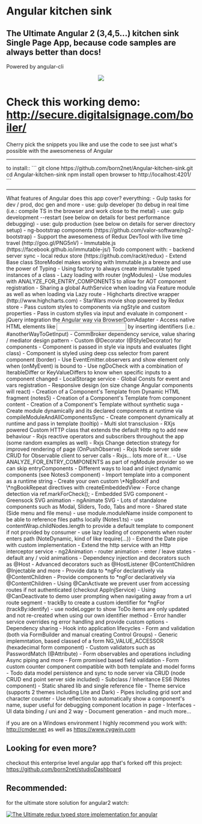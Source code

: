 Angular kitchen sink
======================

The Ultimate Angular 2 (3,4,5...) kitchen sink Single Page App, because code samples are always better than docs! 
----------------

Powered by angular-cli

<p align="center">  
  <img src="http://www.digitalsignage.com/_images/kitchensinklogo.png">
</p>

Check this working demo: http://secure.digitalsignage.com/boiler/
====

Cherry pick the snippets you like and use the code to see just what's possible with the awesomeness of Angular

<hr/>
to install::
```             
git clone https://github.com/born2net/Angular-kitchen-sink.git
cd Angular-kitchen-sink
npm install
open browser to http://localhost:4201/
```

<hr/>
What features of Angular does this app cover? everything:
- Gulp tasks for dev / prod, doc gen and more
   - use: gulp developer (to debug in real time (i.e.: compile TS in the browser and work close to the metal)
   - use: gulp development --restart (see below on details for best performance debugging)
   - use: gulp production (see below on details for server directory setup)
- ng-bootstrap components (https://github.com/valor-software/ng2-bootstrap)
- Support the awesomeness of Redux DevTool with live time travel (http://goo.gl/PNG5nV)
- Immutable.js (https://facebook.github.io/immutable-js/) Todo component with: 
   - backend server sync
   - local redux store (https://github.com/rackt/redux)
   - Extend Base class StoreModel makes working with Immutable.js a breeze and use the power of Typing
   - Using factory to always create immutable typed instances of a class
- Lazy loading with router (ngModules)
- Use modules with ANALYZE_FOR_ENTRY_COMPONENTS to allow for AOT component registration
- Sharing a global AuthService when loading via Feature module as well as when loading via Lazy route
- Highcharts directive wrapper (http://www.highcharts.com) 
- StarWars movie shop powered by Redux store
- Pass custom styles to components via ngStyle and custom properties
- Pass in custom stylles via input and evaluate in component
- jQuery integration the Angular way via BrowserDomAdapter
- Access native HTML elements like <input> by inserting identifiers (i.e.: #anotherWayToGetInput)
- CommBroker dependency service, value sharing / mediator design pattern
- Custom @Decorator (@StyleDecorator) for components
- Component is passed in style via inputs and evaluates (light class)
- Component is styled using deep css selector from parent component (border)
- Use EventEmitter.observers and show element only when (onMyEvent) is bound to
- Use ngDoCheck with a combination of IterableDiffer or KeyValueDiffers to know when specific inputs to a component changed
- LocalStorage service
- Global Consts for event and vars registration
- Responsive design (on size change Angular components will react)
- Creation of a Component's Template from Dynamic HTML fragment (notes5)
- Creation of a Component's Template from component content
- Creation of a Component's Template without synthetic suga
- Create module dynamically and its declared components at runtime via compileModuleAndAllComponentsSync
- Create component dynamically at runtime and pass in template (tooltip)
- Multi slot transclusion
- RXjs powered Custom HTTP class that extends the default Http ng to add new behaviour
- Rxjs reactive operators and subscribers throughout the app (some random examples as well)
- Rxjs Change detection strategy for improved rendering of page (OnPushObserve)
- Rxjs Node server side CRUD for Observable client to server calls
- Rxjs... lots more of it...
- Use ANALYZE_FOR_ENTRY_COMPONENTS as part of ngModule provider so we can skip entryComponents
- Different ways to load and inject dynamic components (see Notes3 component)
- Import template into a component as a runtime string
- Create your own custom \*NgBookIf and \*ngBookRepeat directives with createEmbeddedView
- Force change detection via ref.markForCheck();
- Embedded SVG component
- Greensock SVG animation
- ngAnimate SVG
- Lots of standalone components such as Modal, Sliders, Todo, Tabs and more
- Shared state (Side menu and file menu)
- use module.moduleName inside component to be able to reference files paths locally (Notes1.ts)
- use contentWrap.childNodes.length to provide a default template to component if not provided by consumer
- use lazy loading of components when router enters path (NoteDynamic, kind of like require(...))
- Extend the Date pipe with custom implementation
- Extend the http service with an Http interceptor service
- ng2Animation
    - router animation
    - enter / leave states
    - default any / void animations 
- Dependency injection and decorators such as @Host
- Advanced decorators such as @HostListener @ContentChildren @Injectable and more
- Provide data to *ngFor declaratively via @ContentChildren
- Provide components to *ngFor declaratively via @ContentChildren
- Using @CanActivate we prevent user from accessing routes if not authenticated (checkout AppInjService)
- Using @CanDeactivate to demo user prompting when navigating away from a url route segment
- trackBy to create a custom identifier for *ngFor (trackBy:identify)
   - use nodeLogger to show ToDo items are only updated and not re-created when using our own identifier method
- Error handler service overrides ng error handling and provide custom options
- Dependency sharing
- Hook into application lifecycles
- Form and validation (both via FormBuilder and manual creating Control Groups)
- Generic implemntation, based classed of a form NG_VALUE_ACCESSOR (hexadecimal  form component)
- Custom validators such as PasswordMatch (@Attribute)
- Form observables and operations including Async piping and more
- Form promised based field validation
- Form custom counter component compatible with both template and model forms
- Todo data model persistence and sync to node server via CRUD (node CRUD end point server side included)
- Subclass / Inheritance ES6 (Notes component) 
- Static shared lib and single reference file
- Theme service (supports 2 themes including Lite and Dark)
- Pipes including grid sort and character counter
- Use reflection to automatically show a component's name, super useful for debugging component location in page
- Interfaces
- UI data binding / uni and 2 way
- Document generation
- and much more...

if you are on a Windows environment I highly recommend you work with: http://cmder.net as well as https://www.cygwin.com

Looking for even more?
------------
checkout this enterprise level angular app that's forked off this project: https://github.com/born2net/studioDashboard

Recommended:
------------------------------------------------------------------------

for the ultimate store solution for angular2 watch:

[![The Ultimate redux typed store implementation for angular](http://img.youtube.com/vi/bEkPEnudm7s/0.jpg)](https://www.youtube.com/watch?v=bEkPEnudm7s&feature=youtu.be "The Ultimate redux typed store implementation for angular")









